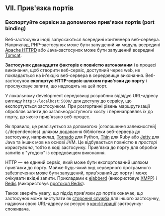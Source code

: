 ## VII. Прив'язка портів
### Експортуйте сервіси за допомогою прив'язки портів (port binding)

Веб-застосунки іноді запускаються всередині контейнера веб-сервера. Наприклад, PHP-застосунок може бути запущений як модуль всередині [Apache HTTPD](http://httpd.apache.org/) або Java-застосунок може бути запущений всередині [Tomcat](http://tomcat.apache.org/).

**Застосунок дванадцяти факторів є повністю автономним** і в процесі виконання, щоб створити веб-сервіс, доступний через web, не покладається на ін'єкцію веб-сервера в середовище виконання. Веб-застосунок **експортує HTTP-сервіс шляхом прив'язки до порту** і прослуховує запити, що надходять на цей порт.

У локальному development середовищі розробник відвідує URL-адресу вигляду `http://localhost:5000/` для доступу до сервісу, що експортується застосунком. При розгортанні рівень маршрутизації обробляє запити до загальнодоступного хосту і перенаправляє їх до порту, до якого прив'язано веб-процес.

Як правило, це реалізується за допомогою [оголошення залежностей] (./dependencies) шляхом додавання бібліотеки веб-сервера до застосунку, наприклад, [Tornado](http://www.tornadoweb.org/) для Python, [Thin](http://code.macournoyer.com/thin/) для Ruby або [Jetty](http://www.eclipse.org/jetty/) для Java та інших мов на основі JVM. Це відбувається повністю в *просторі користувача*, тобто в коді застосунку. Прив'язка до порту для обробки запитів є "угодою" із середовищем виконання.

HTTP — не єдиний сервіс, який може бути експортований шляхом прив'язки до порту. Майже будь-який вид серверного програмного забезпечення може бути запущений, прив'язаний до порту і може очікувати вхідні запити. Прикладами є [ejabberd](http://www.ejabberd.im/) (використовує [XMPP](http://xmpp.org/)) і [Redis](http://redis.io/) (використовує [протокол Redis](http://redis.io/topics/protocol)).

Також зверніть увагу, що підхід прив'язки до портів означає, що застосунок може виступати як [стороння служба](./backing-services) для іншого застосунку, надаючи свою URL-адресу як ресурс в [конфігурації](./config) застосунку-споживача.